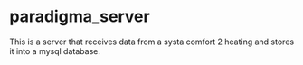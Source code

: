 # paradigma_server
This is a server that receives data from a systa comfort 2 heating and stores it into a mysql database.
